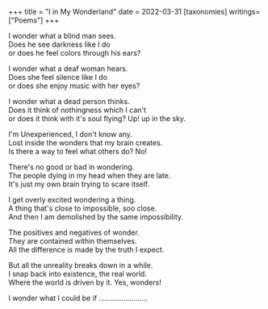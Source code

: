 +++
title = "I in My Wonderland"
date = 2022-03-31
[taxonomies]
writings=["Poems"]
+++

I wonder what a blind man sees.  
Does he see darkness like I do  
or does he feel colors through his ears?  
  
I wonder what a deaf woman hears.  
Does she feel silence like I do  
or does she enjoy music with her eyes?  
  
I wonder what a dead person thinks.  
Does it think of nothingness which I can't  
or does it think with it's soul flying? Up! up in the sky.  
  
I'm Unexperienced, I don't know any.  
Lost inside the wonders that my brain creates.  
Is there a way to feel what others do? No!  
  
There's no good or bad in wondering.  
The people dying in my head when they are late.  
It's just my own brain trying to scare itself.  
  
I get overly excited wondering a thing.  
A thing that's close to impossible, soo close.  
And then I am demolished by the same impossibility.  
  
The positives and negatives of wonder.  
They are contained within themselves.  
All the difference is made by the truth I expect.  
  
But all the unreality breaks down in a while.  
I snap back into existence, the real world.  
Where the world is driven by it. Yes, wonders!  
  
I wonder what I could be if ……………………  
